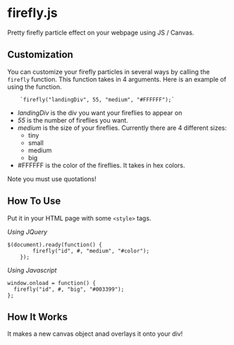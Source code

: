 # firefly.js
Pretty firefly particle effect on your webpage using JS / Canvas.

## Customization
You can customize your firefly particles in several ways by calling the `firefly` function. This function takes in 4 arguments.
Here is an example of using the function.

		`firefly("landingDiv", 55, "medium", "#FFFFFF");`

* _landingDiv_ is the div you want your fireflies to appear on
* _55_ is the number of fireflies you want.
* _medium_ is the size of your fireflies. Currently there are 4 different sizes:
  * tiny
  * small
  * medium
  * big
* #FFFFFF is the color of the fireflies. It takes in hex colors.

Note you must use quotations!

## How To Use
Put it in your HTML page with some `<style>` tags.

*Using JQuery*
```	
$(document).ready(function() {
		firefly("id", #, "medium", "#color");
	});
```
	
*Using Javascript*
```    
window.onload = function() { 
  firefly("id", #, "big", "#003399"); 
};
```

## How It Works
It makes a new canvas object anad overlays it onto your div!

